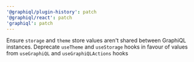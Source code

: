 ```yaml
---
'@graphiql/plugin-history': patch
'@graphiql/react': patch
'graphiql': patch
---
```


Ensure `storage` and `theme` store values aren't shared between GraphiQL instances. Deprecate `useTheme` and `useStorage` hooks in favour of values from `useGraphiQL` and `useGraphiQLActions` hooks
